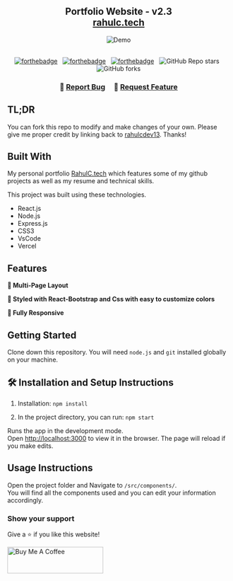 <h2 align="center">
  Portfolio Website - v2.3<br/>
  <a href="https://rahul-chavan-portfolio.vercel.app/" target="_blank">rahulc.tech</a>
</h2>
<div align="center">
  <img alt="Demo" src="(https://github.com/rahulcdev13/My-Portfolio/assets/105979644/05a4eced-60b6-4f5c-ac3d-ff6660bed206" /> 
</div>

<br/>

<center>

[![forthebadge](https://forthebadge.com/images/badges/built-with-love.svg)](https://forthebadge.com) &nbsp;
[![forthebadge](https://forthebadge.com/images/badges/made-with-javascript.svg)](https://forthebadge.com) &nbsp;
[![forthebadge](https://forthebadge.com/images/badges/open-source.svg)](https://forthebadge.com) &nbsp;
![GitHub Repo stars](https://img.shields.io/github/stars/rahulcdev13/Portfolio?color=red&logo=github&style=for-the-badge) &nbsp;
![GitHub forks](https://img.shields.io/github/forks/rahulcdev13/Portfolio?color=red&logo=github&style=for-the-badge)

</center>

<h3 align="center">
    🔹
    <a href="https://github.com/rahulcdev13/Portfolio/issues">Report Bug</a> &nbsp; &nbsp;
    🔹
    <a href="https://github.com/rahulcdev13/Portfolio/issues">Request Feature</a>
</h3>

## TL;DR

You can fork this repo to modify and make changes of your own. Please give me proper credit by linking back to [rahulcdev13](https://github.com/rahulcdev13/Portfolio). Thanks!

## Built With

My personal portfolio <a href="https://rahul-chavan-portfolio.vercel.app/" target="_blank">RahulC.tech</a> which features some of my github projects as well as my resume and technical skills.<br/>

This project was built using these technologies.

- React.js
- Node.js
- Express.js
- CSS3
- VsCode
- Vercel

## Features

**📖 Multi-Page Layout**

**🎨 Styled with React-Bootstrap and Css with easy to customize colors**

**📱 Fully Responsive**

## Getting Started

Clone down this repository. You will need `node.js` and `git` installed globally on your machine.

## 🛠 Installation and Setup Instructions

1. Installation: `npm install`

2. In the project directory, you can run: `npm start`

Runs the app in the development mode.\
Open [http://localhost:3000](http://localhost:3000) to view it in the browser.
The page will reload if you make edits.

## Usage Instructions

Open the project folder and Navigate to `/src/components/`. <br/>
You will find all the components used and you can edit your information accordingly.

### Show your support

Give a ⭐ if you like this website!

<a href="https://www.buymeacoffee.com/rahulcdev13" target="_blank"><img src="https://cdn.buymeacoffee.com/buttons/v2/default-violet.png" alt="Buy Me A Coffee" height= "60px" width= "217px" ></a>
